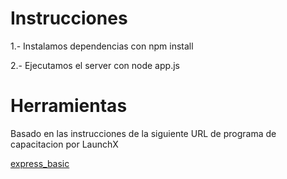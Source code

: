 # Instrucciones

1.- Instalamos dependencias con npm install

2.- Ejecutamos el server con node app.js

# Herramientas

Basado en las instrucciones de la siguiente URL de programa de capacitacion por LaunchX

[express_basic](https://github.com/LaunchX-InnovaccionVirtual/MissionNodeJS/blob/main/semanas/semana_3/6_express_server.md)
